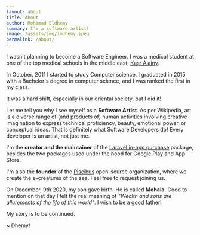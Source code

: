 ```yaml
---
layout: about
title: About
author: Mohamad Eldhemy
summary: I'm a software artist!
image: /assets/img/imdhemy.jpeg
permalink: /about/
---
```


I wasn't planning to become a Software Engineer. I was a medical student at one of the top medical schools in the middle east, [Kasr Alainy](https://en.wikipedia.org/wiki/Qasr_El_Eyni_Hospital).

In October. 2011 I started to study Computer science. I graduated in 2015 with a Bachelor's degree in computer science, and I was ranked the first in my class.

It was a hard shift, especially in our oriental society, but I did it!

Let me tell you why I see myself as a **Software Artist**. As per Wikipedia, art is a diverse range of (and products of) human activities involving creative imagination to express technical proficiency, beauty, emotional power, or conceptual ideas. That is definitely what Software Developers do! Every developer is an artist, not just me.

I'm the **creator and the maintainer** of the [Laravel in-app purchase](https://imdhemy.com/laravel-iap-docs/) package, besides the two packages used under the hood for Google Play and App Store.

I'm also the **founder** of the [Piscibus](https://github.com/piscibus) open-source organization, where we create the e-creatures of the sea. Feel free to request joining us.

On December, 9th 2020, my son gave birth. He is called **Mohaia**. Good to mention on that day I felt the real meaning of _"Wealth and sons are allurements of the life of this world"_. I wish to be a good father!

My story is to be continued.

~ Dhemy!